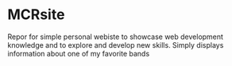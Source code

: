 # MCRsite

Repor for simple personal webiste to showcase web development knowledge and to explore and develop new skills.
Simply displays information about one of my favorite bands
